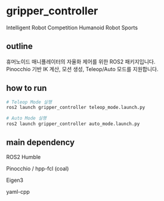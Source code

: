 # gripper_controller
Intelligent Robot Competition Humanoid Robot Sports

##  outline
휴머노이드 매니퓰레이터의 자율화 제어를 위한 ROS2 패키지입니다.  
Pinocchio 기반 IK 계산, 모션 생성, Teleop/Auto 모드를 지원합니다.

## how to run
```bash
# Teleop Mode 실행
ros2 launch gripper_controller teleop_mode.launch.py

# Auto Mode 실행
ros2 launch gripper_controller auto_mode.launch.py
```

## main dependency 
ROS2 Humble

Pinocchio / hpp-fcl (coal)

Eigen3

yaml-cpp
